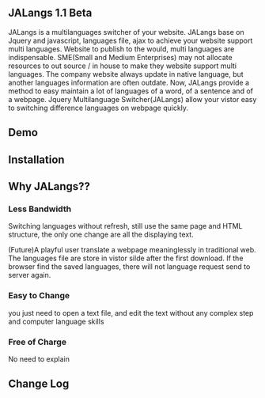 JALangs 1.1 Beta
--------------------------
JALangs is a multilanguages switcher of your website. JALangs base on Jquery and javascript, languages file, ajax to achieve your website support multi languages.
Website to publish to the would, multi languages are indispensable.
SME(Small and Medium Enterprises) may not allocate resources to out source / in house to make they website support multi languages.
The company website always update in native language, but another languages information are often outdate.
Now, JALangs provide a method to easy maintain a lot of languages of a word, of a sentence and of a webpage.
Jquery Multilanguage Switcher(JALangs) allow your vistor easy to switching difference languages on webpage quickly. 


Demo
--------------------------

Installation
--------------------------

Why JALangs??
--------------------------
### Less Bandwidth
Switching languages without refresh, still use the same page and HTML structure, the only one change are all the displaying text.

(Future)A playful user translate a webpage meaninglessly in traditional web. The languages file are store in vistor silde after the first download.
If the browser find the saved languages, there will not language request send to server again.

### Easy to Change
you just need to open a text file, and edit the text without any complex step and computer language skills

### Free of Charge
No need to explain

Change Log
--------------------------